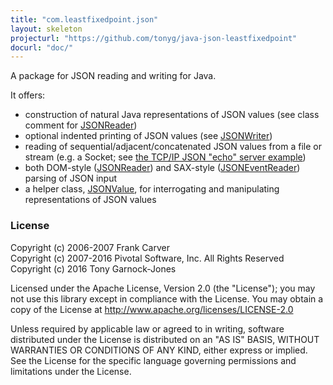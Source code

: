 ```yaml
---
title: "com.leastfixedpoint.json"
layout: skeleton
projecturl: "https://github.com/tonyg/java-json-leastfixedpoint"
docurl: "doc/"
---
```

A package for JSON reading and writing for Java.

It offers:

 - construction of natural Java representations of JSON values (see class comment for [JSONReader][])
 - optional indented printing of JSON values (see [JSONWriter][])
 - reading of sequential/adjacent/concatenated JSON values from a file or stream (e.g. a Socket; see [the TCP/IP JSON "echo" server example][example])
 - both DOM-style ([JSONReader][]) and SAX-style ([JSONEventReader][]) parsing of JSON input
 - a helper class, [JSONValue][], for interrogating and manipulating representations of JSON values

[JSONReader]: doc/com/leastfixedpoint/json/JSONReader.html
[JSONwriter]: doc/com/leastfixedpoint/json/JSONWriter.html
[example]: https://github.com/tonyg/java-json-leastfixedpoint/tree/master/examples/com/leastfixedpoint/json/examples/JSONEchoServer.java
[JSONEventReader]: doc/com/leastfixedpoint/json/JSONEventReader.html
[JSONValue]: doc/com/leastfixedpoint/json/JSONValue.html

### License

Copyright (c) 2006-2007 Frank Carver  
Copyright (c) 2007-2016 Pivotal Software, Inc. All Rights Reserved  
Copyright (c) 2016 Tony Garnock-Jones

Licensed under the Apache License, Version 2.0 (the "License");
you may not use this library except in compliance with the License.
You may obtain a copy of the License at <http://www.apache.org/licenses/LICENSE-2.0>

Unless required by applicable law or agreed to in writing, software
distributed under the License is distributed on an "AS IS" BASIS,
WITHOUT WARRANTIES OR CONDITIONS OF ANY KIND, either express or implied.
See the License for the specific language governing permissions and
limitations under the License.
